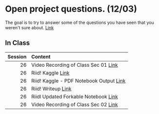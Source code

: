Open project questions.  (12/03)
============================

The goal is to try to answer some of the questions you have seen that you weren't sure about.  [Link](../../sessions/session26)

## In Class

|   Session | Content                                                                                                                                                    |
|----------:|:-----------------------------------------------------------------------------------------------------------------------------------------------------------|
|        26 | Video Recording of Class Sec 01 [Link](https://rensselaer.webex.com/recordingservice/sites/rensselaer/recording/d0b289dccf8f44e88d3821ea600b1ba1/playback) |
|        26 | Riid! Kaggle [Link](https://www.kaggle.com/c/riiid-test-answer-prediction/)                                                                                |
|        26 | Riid! Kaggle - PDF Notebook Output [Link](https://rpi.box.com/s/w1ml3vmfi83k1nrznf4w6mrehonup1g9)                                                          |
|        26 | Riid! Writeup [Link](https://rpi.box.com/s/8dbsv2y14hlikwxd91g1qhij5dw6u482 )                                                                              |
|        26 | Riidl Updated Forkable Notebook [Link](https://www.kaggle.com/analyticsdojo/tabnet-fastai-linear-lgb-ensemble-starter )                                    |
|        26 | Video Recording of Class Sec 02 [Link](https://rensselaer.webex.com/recordingservice/sites/rensselaer/recording/9225b15e90b14de5b74c52abcd17b4ab/playback) |

